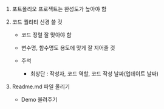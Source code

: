 1. 포트폴리오 프로젝트는 완성도가 높아야 함

2. 코드 퀄리티 신경 쓸 것

    - 코드 정렬 잘 맞아야 함 
    
    - 변수명, 함수명도 용도에 맞게 잘 지어줄 것

    - 주석 
        - 최상단 : 작성자, 코드 역할, 코드 작성 날짜(업데이트 날짜)

3. Readme.md 파일 올리기

    - Demo 올려주기
    